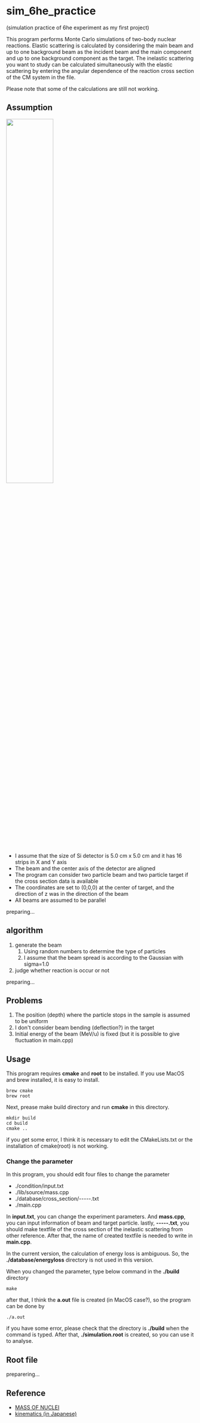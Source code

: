 # sim_6he_practice
(simulation practice of 6he experiment as my first project)

This program performs Monte Carlo simulations of two-body nuclear reactions. Elastic scattering is calculated by considering the main beam and up to one background beam as the incident beam and the main component and up to one background component as the target.
The inelastic scattering you want to study can be calculated simultaneously with the elastic scattering by entering the angular dependence of the reaction cross section of the CM system in the file.

Please note that some of the calculations are still not working.

## Assumption
<img src="https://github.com/kodaiokawa/sim_6he_practice/blob//figure/setup.png" width=50%>

* I assume that the size of Si detector is 5.0 cm x 5.0 cm and it has 16 strips in X and Y axis
* The beam and the center axis of the detector are aligned
* The program can consider two particle beam and two particle target if the cross section data is available
* The coordinates are set to (0,0,0) at the center of target, and the direction of z was in the direction of the beam
* All beams are assumed to be parallel

preparing...

## algorithm
1. generate the beam
   1. Using random numbers to determine the type of particles
   2. I assume that the beam spread is according to the Gaussian with sigma=1.0
2. judge whether reaction is occur or not

preparing...

## Problems
1. The position (depth) where the particle stops in the sample is assumed to be uniform
2. I don't consider beam bending (deflection?) in the target
3. Initial energy of the beam (MeV/u) is fixed (but it is possible to give fluctuation in main.cpp)

## Usage
This program requires **cmake** and **root** to be installed.
If you use MacOS and brew installed, it is easy to install.
```console
brew cmake
brew root
```
Next, prease make build directory and run **cmake** in this directory.
```console
mkdir build
cd build
cmake ..
```
if you get some error, I think it is necessary to edit the CMakeLists.txt or the installation of cmake(root) is not working.

### Change the parameter
In this program, you should edit four files to change the parameter
* ./condition/input.txt
* ./lib/source/mass.cpp
* ./database/cross_section/-----.txt
* ./main.cpp

In **input.txt**, you can change the experiment parameters.
And **mass.cpp**, you can input information of beam and target particle.
lastly, **-----.txt**, you should make textfile of the cross section of the inelastic scattering from other reference. 
After that, the name of created textfile is needed to write in **main.cpp**.

In the current version, the calculation of energy loss is ambiguous.
So, the **./database/energyloss** directory is not used in this version.


When you changed the parameter, type below command in the **./build** directory
``` console
make
```
after that, I think the **a.out** file is created (in MacOS case?), so the program can be done by
```console
./a.out
```
if you have some error, please check that the directory is **./build** when the command is typed.
After that, **./simulation.root** is created, so you can use it to analyse.

## Root file
preparering...


## Reference
* [MASS OF NUCLEI](http://amdc.impcas.ac.cn/index.html)
* [kinematics (in Japanese)](http://lambda.phys.tohoku.ac.jp/~miwa9/monte_carlo/kinematics.pdf)
